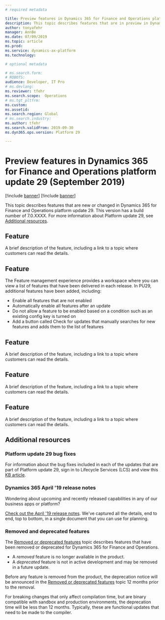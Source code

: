 ```yaml
---
# required metadata

title: Preview features in Dynamics 365 for Finance and Operations platform update 29 (September 2019)
description: This topic describes features that are in preview in Dynamics 365 for Finance and Operations platform update 29 (September 2019). 
author: tonyafehr
manager: AnnBe
ms.date: 07/09/2019
ms.topic: article
ms.prod: 
ms.service: dynamics-ax-platform
ms.technology: 

# optional metadata

# ms.search.form: 
# ROBOTS: 
audience: Developer, IT Pro
# ms.devlang: 
ms.reviewer: tfehr
ms.search.scope:  Operations
# ms.tgt_pltfrm: 
ms.custom: 
ms.assetid:
ms.search.region: Global
# ms.search.industry: 
ms.author: tfehr
ms.search.validFrom: 2019-09-30
ms.dyn365.ops.version: Platform 29

---
```

# Preview features in Dynamics 365 for Finance and Operations platform update 29 (September 2019)

[!include [banner](../includes/banner.md)]
[!include [banner](../includes/preview-banner.md)]

This topic describes features that are new or changed in Dynamics 365 for Finance and Operations platform update 29. This version has a build number of 7.0.XXXX. For more information about Platform update 29, see [Additional resources](whats-new-platform-update-28.md#additional-resources).

## Feature
A brief description of the feature, including a link to a topic where customers can read the details.

## Feature
The Feature management experience provides a workspace where you can view a list of features that have been delivered in each release. In PU29, additional features have been added, including:
- Enable all features that are not enabled
- Automatically enable all features after an update
- Do not allow a feature to be enabled based on a condition such as an existing config key is turned on
- Add a button called Check for updates that manually searches for new features and adds them to the list of features


## Feature
A brief description of the feature, including a link to a topic where customers can read the details.

## Feature
A brief description of the feature, including a link to a topic where customers can read the details.

## Feature
A brief description of the feature, including a link to a topic where customers can read the details.

## Additional resources

### Platform update 29 bug fixes
For information about the bug fixes included in each of the updates that are part of Platform update 29, sign in to Lifecycle Services (LCS) and view this [KB article](https://fix.lcs.dynamics.com).

### Dynamics 365 April '19 release notes
Wondering about upcoming and recently released capabilities in any of our business apps or platform?

[Check out the April '19 release notes](https://docs.microsoft.com/business-applications-release-notes/April19/index). We've captured all the details, end to end, top to bottom, in a single document that you can use for planning.

### Removed and deprecated features
The [Removed or deprecated features](../../dev-itpro/migration-upgrade/deprecated-features.md) topic describes features that have been removed or deprecated for Dynamics 365 for Finance and Operations.

- A *removed* feature is no longer available in the product.
- A *deprecated* feature is not in active development and may be removed in a future update.

Before any feature is removed from the product, the deprecation notice will be announced in the [Removed or deprecated features](../../dev-itpro/migration-upgrade/deprecated-features.md) topic 12 months prior to the removal.

For breaking changes that only affect compilation time, but are binary compatible with sandbox and production environments, the deprecation time will be less than 12 months. Typically, these are functional updates that need to be made to the compiler.
